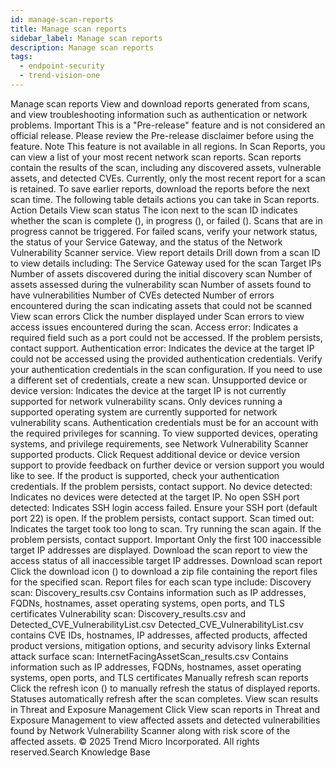 ```yaml
---
id: manage-scan-reports
title: Manage scan reports
sidebar_label: Manage scan reports
description: Manage scan reports
tags:
  - endpoint-security
  - trend-vision-one
---
```


 Manage scan reports View and download reports generated from scans, and view troubleshooting information such as authentication or network problems. Important This is a "Pre-release" feature and is not considered an official release. Please review the Pre-release disclaimer before using the feature. Note This feature is not available in all regions. In Scan Reports, you can view a list of your most recent network scan reports. Scan reports contain the results of the scan, including any discovered assets, vulnerable assets, and detected CVEs. Currently, only the most recent report for a scan is retained. To save earlier reports, download the reports before the next scan time. The following table details actions you can take in Scan reports. Action Details View scan status The icon next to the scan ID indicates whether the scan is complete (), in progress (), or failed (). Scans that are in progress cannot be triggered. For failed scans, verify your network status, the status of your Service Gateway, and the status of the Network Vulnerability Scanner service. View report details Drill down from a scan ID to view details including: The Service Gateway used for the scan Target IPs Number of assets discovered during the initial discovery scan Number of assets assessed during the vulnerability scan Number of assets found to have vulnerabilities Number of CVEs detected Number of errors encountered during the scan indicating assets that could not be scanned View scan errors Click the number displayed under Scan errors to view access issues encountered during the scan. Access error: Indicates a required field such as a port could not be accessed. If the problem persists, contact support. Authentication error: Indicates the device at the target IP could not be accessed using the provided authentication credentials. Verify your authentication credentials in the scan configuration. If you need to use a different set of credentials, create a new scan. Unsupported device or device version: Indicates the device at the target IP is not currently supported for network vulnerability scans. Only devices running a supported operating system are currently supported for network vulnerability scans. Authentication credentials must be for an account with the required privileges for scanning. To view supported devices, operating systems, and privilege requirements, see Network Vulnerability Scanner supported products. Click Request additional device or device version support to provide feedback on further device or version support you would like to see. If the product is supported, check your authentication credentials. If the problem persists, contact support. No device detected: Indicates no devices were detected at the target IP. No open SSH port detected: Indicates SSH login access failed. Ensure your SSH port (default port 22) is open. If the problem persists, contact support. Scan timed out: Indicates the target took too long to scan. Try running the scan again. If the problem persists, contact support. Important Only the first 100 inaccessible target IP addresses are displayed. Download the scan report to view the access status of all inaccessible target IP addresses. Download scan report Click the download icon () to download a zip file containing the report files for the specified scan. Report files for each scan type include: Discovery scan: Discovery_results.csv Contains information such as IP addresses, FQDNs, hostnames, asset operating systems, open ports, and TLS certificates Vulnerability scan: Discovery_results.csv and Detected_CVE_VulnerabilityList.csv Detected_CVE_VulnerabilityList.csv contains CVE IDs, hostnames, IP addresses, affected products, affected product versions, mitigation options, and security advisory links External attack surface scan: InternetFacingAssetScan_results.csv Contains information such as IP addresses, FQDNs, hostnames, asset operating systems, open ports, and TLS certificates Manually refresh scan reports Click the refresh icon () to manually refresh the status of displayed reports. Statuses automatically refresh after the scan completes. View scan results in Threat and Exposure Management Click View scan reports in Threat and Exposure Management to view affected assets and detected vulnerabilities found by Network Vulnerability Scanner along with risk score of the affected assets. © 2025 Trend Micro Incorporated. All rights reserved.Search Knowledge Base